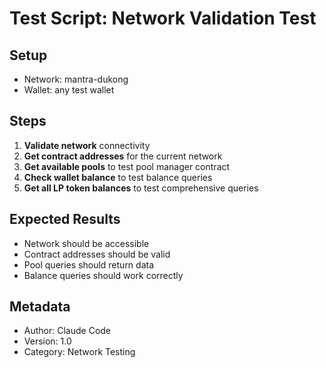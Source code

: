 # Test Script: Network Validation Test

## Setup
- Network: mantra-dukong
- Wallet: any test wallet

## Steps
1. **Validate network** connectivity
2. **Get contract addresses** for the current network
3. **Get available pools** to test pool manager contract
4. **Check wallet balance** to test balance queries
5. **Get all LP token balances** to test comprehensive queries

## Expected Results
- Network should be accessible
- Contract addresses should be valid
- Pool queries should return data
- Balance queries should work correctly

## Metadata
- Author: Claude Code
- Version: 1.0
- Category: Network Testing